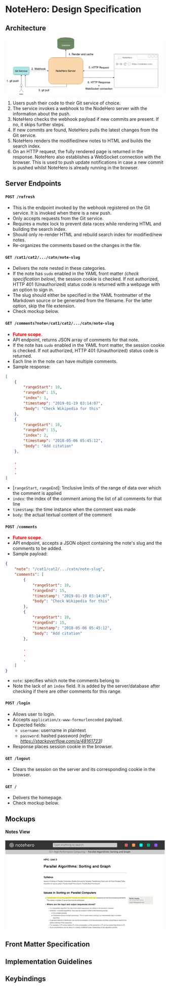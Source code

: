 # NoteHero: Design Specification

## Architecture
![Architecture Diagram](assets/ArchitectureDiagram.png)
1. Users push their code to their Git service of choice.
2. The service invokes a webhook to the NodeHero server with the information about the push.
3. NoteHero checks the webhook payload if new commits are present. If no, it skips further steps.
4. If new commits are found, NoteHero pulls the latest changes from the Git service.
5. NoteHero renders the modified/new notes to HTML and builds the search index.
6. On an HTTP request, the fully rendered page is returned in the response. NoteHero also establishes a WebSocket connection with the browser. This is used to push update notifications in case a new commit is pushed whilst NoteHero is already running in the browser.

## Server Endpoints
####  `POST /refresh`
- This is the endpoint invoked by the webhook registered on the Git service. It is invoked when there is a new push.
- Only accepts requests from the Git service.
- Requires a mutex lock to prevent data races while rendering HTML and building the search index.
- Should only re-render HTML and rebuild search index for modified/new notes.
- Re-organizes the comments based on the changes in the file.

#### `GET /cat1/cat2/.../catn/note-slug`
- Delivers the note nested in these categories.
- If the note has `sudo` enabled in the YAML front matter _(check specification below)_, the session cookie is checked. If not authorized, HTTP 401 (Unauthorized) status code is returned with a webpage with an option to sign in.
- The slug should either be specified in the YAML frontmatter of the Markdown source or be generated from the filename. For the latter option, skip the file extension.
- Check mockup below.  

#### `GET /comments?note=/cat1/cat2/.../catn/note-slug`
- **<span style="color:red">Future scope.</span>**
- API endpoint, returns JSON array of comments for that note.
- If the note has `sudo` enabled in the YAML front matter, the session cookie is checked. If not authorized, HTTP 401 (Unauthorized) status code is returned.
- Each line in the note can have multiple comments.
- Sample response:
```json
[
    {
        "rangeStart": 10,
        "rangeEnd": 15, 
        "index": 1,
        "timestamp": "2019-01-19 03:14:07",
        "body": "Check Wikipedia for this"
    },
    {
        "rangeStart": 10,
        "rangeEnd": 15,
        "index": 2,
        "timestamp": "2018-05-06 05:45:12",
        "body": "Add citation"
    },

    .
    .
    .
]
```
- [`rangeStart`, `rangeEnd`]: 1inclusive limits of the range of data over which the comment is applied
- `index`: the index of the comment among the list of all comments for that line
- `timestamp`: the time instance when the comment was made
- `body`: the actual textual content of the comment 

#### `POST /comments`
- **<span style="color:red">Future scope.</span>**
- API endpoint, accepts a JSON object containing the note's slug and the comments to be added.
- Sample payload:
```json
{
    "note": "/cat1/cat2/.../catn/note-slug",
    "comments": [
        {
            "rangeStart": 10,
            "rangeEnd": 15, 
            "timestamp": "2019-01-19 03:14:07",
            "body": "Check Wikipedia for this"
        },
        {
            "rangeStart": 10,
            "rangeEnd": 15,
            "timestamp": "2018-05-06 05:45:12",
            "body": "Add citation"
        },

        .
        .
        .
    ]
}
```
- `note`: specifies which note the comments belong to
- Note the lack of an `index` field. It is added by the server/database after checking if there are other comments for this range.

#### `POST /login`
- Allows user to login.
- Accepts `application/x-www-formurlencoded` payload.
- Expected fields:
    - `username`: username in plaintext
    - `password`: hashed password _(refer: https://stackoverflow.com/a/48161723)_
- Response places session cookie in the browser.

#### `GET /logout`
- Clears the session on the server and its corresponding cookie in the browser.

#### `GET /`
- Delivers the homepage.
- Check mockup below.

## Mockups
#### Notes View
![Notes Mockup](assets/NoteMockup.svg)

## Front Matter Specification

## Implementation Guidelines

## Keybindings